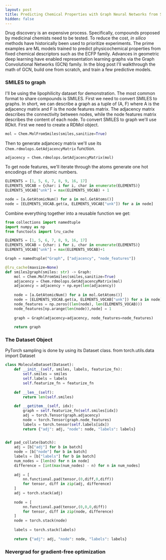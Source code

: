 ```yaml
---
layout: post
title: Predicting Chemical Properties with Graph Neural Networks from Scratch with PyTorch
hidden: false
---
```


Drug discovery is an expensive process. Specifically, compounds proposed by medicinal chemists need to be tested. To reduce the cost, *in silico* methods have historically been used to prioritize experiments. The prime examples are ML models trained to predict physicochemical properties from fixed chemical descriptors such as the ECFP family. Advances in geometric deep learning have enabled representation learning graphs via the Graph Convolutional Networks (GCN) family. In the blog post I'll walkthrough the math of GCN, build one from scratch, and train a few predictive models.
### SMILES to graph
I'll be using the lipophilicity dataset for demonstration. The most common format to share compounds is SMILES. First we need to convert SMILES to graphs. In short, we can describe a graph as a tuple of (A, F) where A is the adjacency matrix and F is the node features matrix. The adjacency matrix describes the connectivity between nodes, while the node features matrix describes the content of each node. To convert SMILES to graph we'll use RDkit. First we need to create a RDMol object.
```python
mol = Chem.MolFromSmiles(smiles,sanitize=True)
```
Then to generate adjancecy matrix we'll use its `Chem.rdmolops.GetAdjacencyMatrix` function. 
```python
adjacency = Chem.rdmolops.GetAdjacencyMatrix(mol)
```
To get node features, we'll iterate through the atoms generate one hot encodings of their atomic numbers.
```python
ELEMENTS = [1, 5, 6, 7, 8, 9, 16, 17]
ELEMENTS_VOCAB = {char: i for i, char in enumerate(ELEMENTS)}
ELEMENTS_VOCAB["unk"] = max(ELEMENTS_VOCAB) + 1

node = [a.GetAtomicNum() for a in mol.GetAtoms()]
node = [ELEMENTS_VOCAB.get(a, ELEMENTS_VOCAB["unk"]) for a in node]
```

Combine everything together into a reusable function we get:
```python
from collections import namedtuple
import numpy as np
from functools import lru_cache

ELEMENTS = [1, 5, 6, 7, 8, 9, 16, 17]
ELEMENTS_VOCAB = {char: i for i, char in enumerate(ELEMENTS)}
ELEMENTS_VOCAB["unk"] = max(ELEMENTS_VOCAB)+1

Graph = namedtuple("Graph", ["adjacency", "node_features"])

@lru_cache(maxsize=None)
def smiles2graph(smiles: str) -> Graph:
    mol = Chem.MolFromSmiles(smiles,sanitize=True)
    adjacency = Chem.rdmolops.GetAdjacencyMatrix(mol)
    adjacency = adjacency + np.eye(len(adjacency))
    
    node = [a.GetAtomicNum() for a in mol.GetAtoms()]
    node = [ELEMENTS_VOCAB.get(a, ELEMENTS_VOCAB["unk"]) for a in node]
    node_features = np.zeros((len(node), len(ELEMENTS_VOCAB)))
    node_features[np.arange(len(node)),node] = 1
    
    graph = Graph(adjacency=adjacency, node_features=node_features)
    
    return graph
```

### The Dataset Object
PyTorch sampling is done by using its Dataset class. 
from torch.utils.data import Dataset
```python
class MoleculeDataset(Dataset):
    def __init__(self, smiles, labels, featurize_fn):
        self.smiles = smiles
        self.labels = labels
        self.featurize_fn = featurize_fn
        
    def __len__(self):
        return len(self.smiles)
    
    def __getitem__(self, idx):
        graph = self.featurize_fn(self.smiles[idx])
        adj = torch.Tensor(graph.adjacency)
        node = torch.Tensor(graph.node_features)
        labels = torch.tensor(self.labels[idx])
        return {"adj": adj, "node": node, "labels": labels}
    

def pad_collate(batch):
    adj = [b["adj"] for b in batch]
    node = [b["node"] for b in batch]
    labels = [b["labels"] for b in batch]
    num_nodes = [len(n) for n in node]
    difference = [int(max(num_nodes) - n) for n in num_nodes]
    
    adj = [
        nn.functional.pad(tensor,(0,diff,0,diff)) 
        for tensor, diff in zip(adj, difference)
    ]
    adj = torch.stack(adj)
    
    node = [
        nn.functional.pad(tensor,(0,0,0,diff)) 
        for tensor, diff in zip(node, difference)
    ]
    node = torch.stack(node)
    
    labels = torch.stack(labels)
    
    return {"adj": adj, "node": node, "labels": labels}
```
### Nevergrad for gradient-free optimization

